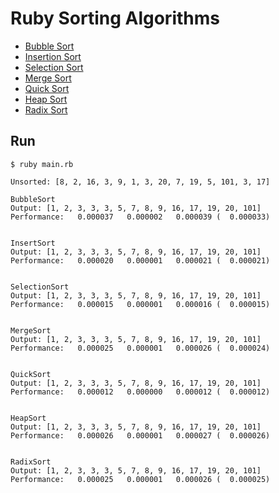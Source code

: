 # Ruby Sorting Algorithms

- [Bubble Sort](https://en.wikipedia.org/wiki/Bubble_sort)
- [Insertion Sort](https://en.wikipedia.org/wiki/Insertion_sort)
- [Selection Sort](https://en.wikipedia.org/wiki/Selection_sort)
- [Merge Sort](https://en.wikipedia.org/wiki/Merge_sort)
- [Quick Sort](https://en.wikipedia.org/wiki/Quicksort)
- [Heap Sort](https://en.wikipedia.org/wiki/Heapsort)
- [Radix Sort](https://en.wikipedia.org/wiki/Radix_sort)

## Run

```
$ ruby main.rb

Unsorted: [8, 2, 16, 3, 9, 1, 3, 20, 7, 19, 5, 101, 3, 17]

BubbleSort
Output: [1, 2, 3, 3, 3, 5, 7, 8, 9, 16, 17, 19, 20, 101]
Performance:   0.000037   0.000002   0.000039 (  0.000033)


InsertSort
Output: [1, 2, 3, 3, 3, 5, 7, 8, 9, 16, 17, 19, 20, 101]
Performance:   0.000020   0.000001   0.000021 (  0.000021)


SelectionSort
Output: [1, 2, 3, 3, 3, 5, 7, 8, 9, 16, 17, 19, 20, 101]
Performance:   0.000015   0.000001   0.000016 (  0.000015)


MergeSort
Output: [1, 2, 3, 3, 3, 5, 7, 8, 9, 16, 17, 19, 20, 101]
Performance:   0.000025   0.000001   0.000026 (  0.000024)


QuickSort
Output: [1, 2, 3, 3, 3, 5, 7, 8, 9, 16, 17, 19, 20, 101]
Performance:   0.000012   0.000000   0.000012 (  0.000012)


HeapSort
Output: [1, 2, 3, 3, 3, 5, 7, 8, 9, 16, 17, 19, 20, 101]
Performance:   0.000026   0.000001   0.000027 (  0.000026)


RadixSort
Output: [1, 2, 3, 3, 3, 5, 7, 8, 9, 16, 17, 19, 20, 101]
Performance:   0.000025   0.000001   0.000026 (  0.000025)
```
